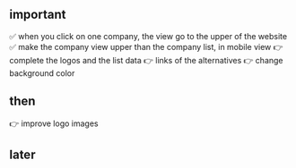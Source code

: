 ## important
✅ when you click on one company, the view go to the upper of the website
✅ make the company view upper than the company list, in mobile view
👉 complete the logos and the list data
👉 links of the alternatives
👉 change background color

## then
👉 improve logo images
## later
